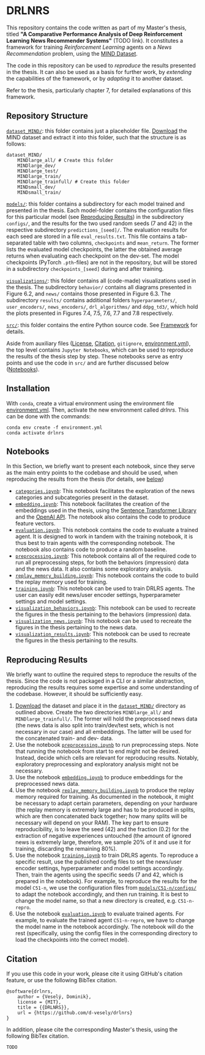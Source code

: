 # DRLNRS

This repository contains the code written as part of my Master's thesis, titled **"A Comparative Performance Analysis of Deep Reinforcement Learning News Recommender Systems"** (TODO link). It constitutes a framework for training *Reinforcement Learning* agents on a *News Recommendation* problem, using the [MIND Dataset](https://msnews.github.io/).

The code in this repository can be used to *reproduce* the results presented in the thesis. It can also be used as a basis for further work, by *extending* the capabilities of the framework, or by *adapting* it to another dataset.

Refer to the thesis, particularly chapter 7, for detailed explanations of this framework.

## Repository Structure

[`dataset_MIND/`](./dataset_MIND/): this folder contains just a placeholder file. [Download](https://msnews.github.io/#getting-start) the MIND dataset and extract it into this folder, such that the structure is as follows:
```
dataset_MIND/
    MINDlarge_all/ # Create this folder
    MINDlarge_dev/
    MINDlarge_test/
    MINDlarge_train/
    MINDlarge_trainfull/ # Create this folder
    MINDsmall_dev/
    MINDsmall_train/
```

[`models/`](./models/): this folder contains a subdirectory for each model trained and presented in the thesis. Each model-folder contains the configuration files for this particular model (see [Reproducing Results](#reproducing-results)) in the subdirectory `configs/`, and the results for the two used random seeds (7 and 42) in the respective subdirectory `predictions_[seed]/`. The evaluation results for each seed are stored in a file `eval_results.txt`. This file contains a tab-separated table with two columns, `checkpoints` and `mean_return`. The former lists the evaluated model checkpoints, the latter the obtained average returns when evaluating each checkpoint on the dev-set. The model checkpoints (PyTorch `.pth`-files) are not in the repository, but will be stored in a subdirectory `checkpoints_[seed]` during and after training.

[`visualizations/`](./visualizations/): this folder contains all (code-made) visualizations used in the thesis. The subdirectory `behavior/` contains all diagrams presented in Figure 6.2, and `news/` contains those presented in Figure 6.3. The subdirectory `results/` contains additional folders `hyperparameters/`, `user_encoders/`, `news_encoders/`, `drl_algorithms/` and `ddpg_td3/`, which hold the plots presented in Figures 7.4, 7.5, 7.6, 7.7 and 7.8 respectively.

[`src/`](./src/): this folder contains the entire Python source code. See [Framework](#framework) for details.

Aside from auxiliary files ([License](./LICENSE.md), [Citation](./CITATION.cff), `gitignore`, [environment.yml](./environment.yml)), the top level contains `Jupyter Notebooks`, which can be used to reproduce the results of the thesis step by step. These notebooks serve as entry points and use the code in `src/` and are further discussed below ([Notebooks](#notebooks)).

## Installation

With `conda`, create a virtual environment using the environment file [environment.yml](./environment.yml). Then, activate the new environment called *drlnrs*. This can be done with the commands:

```
conda env create -f environment.yml
conda activate drlnrs
```

## Notebooks

In this Section, we briefly want to present each notebook, since they serve as the main entry points to the codebase and should be used, when reproducing the results from the thesis (for details, see [below](#reproducing-results))

- [`categories.ipynb`](./categories.ipynb): This notebook facilitates the exploration of the news categories and subcategories present in the dataset.
- [`embedding.ipynb`](./embedding.ipynb): This notebook facilitates the creation of the embeddings used in the thesis, using the [Sentence Transformer Library](https://www.sbert.net/) and the [OpenAI API](https://platform.openai.com/docs/guides/embeddings). The notebook also contains the code to produce feature vectors.
- [`evaluation.ipynb`](./evaluation.ipynb): This notebook contains the code to evaluate a trained agent. It is designed to work in tandem with the training notebook, it is thus best to train agents with the corresponding notebook. The notebook also contains code to produce a random baseline.
- [`preprocessing.ipynb`](./preprocessing.ipynb): This notebook contains all of the required code to run all preprocessing steps, for both the behaviors (impression) data and the news data. It also contains some exploratory analysis.
- [`replay_memory_building.ipynb`](./replay_memory_building.ipynb): This notebook contains the code to build the replay memory used for training.
- [`training.ipynb`](./training.ipynb): This notebook can be used to train DRLRS agents. The user can easily edit news/user encoder settings, hyperparameter settings and model settings.
- [`visualization_behaviors.ipynb`](./visualization_behaviors.ipynb): This notebook can be used to recreate the figures in the thesis pertaining to the behaviors (impression) data.
- [`visualization_news.ipynb`](./visualization_news.ipynb): This notebook can be used to recreate the figures in the thesis pertaining to the news data.
- [`visualization_results.ipynb`](./visualization_results.ipynb): This notebook can be used to recreate the figures in the thesis pertaining to the results.

## Reproducing Results

We briefly want to outline the required steps to reproduce the results of the thesis. Since the code is not packaged in a CLI or a similar abstraction, reproducing the results requires some expertise and some understanding of the codebase. However, it should be sufficiently easy.

1. [Download](https://msnews.github.io/#getting-start) the dataset and place it in the [`dataset_MIND/`](./dataset_MIND/) directory as outlined above. Create the two directories `MINDlarge_all/` and `MINDlarge_trainfull/`. The former will hold the preprocessed news data (the news data is also split into train/dev/test sets, which is not necessary in our case) and all embeddings. The latter will be used for the concatenated train- and dev- data.
2. Use the notebook [`preprocessing.ipynb`](./preprocessing.ipynb) to run preprocessing steps. Note that running the notebook from start to end might not be desired. Instead, decide which cells are relevant for reproducing results. Notably, exploratory preprocessing and exploratory analysis might not be necessary.
3. Use the notebook [`embedding.ipynb`](./embedding.ipynb) to produce embeddings for the preprocessed news data.
4. Use the notebook [`replay_memory_building.ipynb`](./replay_memory_building.ipynb) to produce the replay memory required for training. As documented in the notebook, it might be necessary to adapt certain parameters, depending on your hardware (the replay memory is extremely large and has to be produced in splits, which are then concatenated back together; how many splits will be necessary will depend on your RAM). The key part to ensure reproducibility, is to leave the seed (42) and the fraction (0.2) for the extraction of negative experiences untouched (the amount of ignored news is extremely large, therefore, we sample 20% of it and use it for training, discarding the remaining 80%).
5. Use the notebook [`training.ipynb`](./training.ipynb) to train DRLRS agents. To reproduce a specific result, use the published config files to set the news/user encoder settings, hyperparameter and model settings accordingly. Then, train the agents using the specific seeds (7 and 42, which is prepared in the notebook). For example, to reproduce the results for the model `C51-n`, we use the configuration files from [`models/C51-n/configs/`](./models/C51-n/configs/) to adapt the notebook accordingly, and then run training. It is best to change the model name, so that a new directory is created, e.g. `C51-n-repro`.
6. Use the notebook [`evaluation.ipynb`](./evaluation.ipynb) to evaluate trained agents. For example, to evaluate the trained agent `C51-n-repro`, we have to change the model name in the notebook accordingly. The notebook will do the rest (specifically, using the config files in the corresponding directory to load the checkpoints into the correct model).

## Citation

If you use this code in your work, please cite it using GitHub's citation feature, or use the following BibTex citation.

```
@software{drlnrs,
    author = {Veselý, Dominik},
    license = {MIT},
    title = {{DRLNRS}},
    url = {https://github.com/d-vesely/drlnrs}
}
```

In addition, please cite the corresponding Master's thesis, using the following BibTex citation.

```
TODO
```